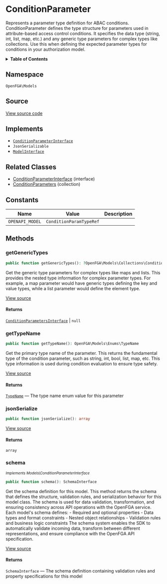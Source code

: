 # ConditionParameter

Represents a parameter type definition for ABAC conditions. ConditionParameter defines the type structure for parameters used in attribute-based access control conditions. It specifies the data type (string, int, list, map, etc.) and any generic type parameters for complex types like collections. Use this when defining the expected parameter types for conditions in your authorization model.

<details>
<summary><strong>Table of Contents</strong></summary>

- [Namespace](#namespace)
- [Source](#source)
- [Implements](#implements)
- [Related Classes](#related-classes)
- [Constants](#constants)
- [Methods](#methods)

- [`getGenericTypes()`](#getgenerictypes)
  - [`getTypeName()`](#gettypename)
  - [`jsonSerialize()`](#jsonserialize)
  - [`schema()`](#schema)

</details>

## Namespace

`OpenFGA\Models`

## Source

[View source code](https://github.com/evansims/openfga-php/blob/main/src/Models/ConditionParameter.php)

## Implements

- [`ConditionParameterInterface`](ConditionParameterInterface.md)
- `JsonSerializable`
- [`ModelInterface`](ModelInterface.md)

## Related Classes

- [ConditionParameterInterface](Models/ConditionParameterInterface.md) (interface)
- [ConditionParameters](Models/Collections/ConditionParameters.md) (collection)

## Constants

| Name            | Value                   | Description |
| --------------- | ----------------------- | ----------- |
| `OPENAPI_MODEL` | `ConditionParamTypeRef` |             |

## Methods

### getGenericTypes

```php
public function getGenericTypes(): ?OpenFGA\Models\Collections\ConditionParametersInterface

```

Get the generic type parameters for complex types like maps and lists. This provides the nested type information for complex parameter types. For example, a map parameter would have generic types defining the key and value types, while a list parameter would define the element type.

[View source](https://github.com/evansims/openfga-php/blob/main/src/Models/ConditionParameter.php#L58)

#### Returns

[`ConditionParametersInterface`](Models/Collections/ConditionParametersInterface.md) &#124; `null`

### getTypeName

```php
public function getTypeName(): OpenFGA\Models\Enums\TypeName

```

Get the primary type name of the parameter. This returns the fundamental type of the condition parameter, such as string, int, bool, list, map, etc. This type information is used during condition evaluation to ensure type safety.

[View source](https://github.com/evansims/openfga-php/blob/main/src/Models/ConditionParameter.php#L67)

#### Returns

[`TypeName`](Models/Enums/TypeName.md) — The type name enum value for this parameter

### jsonSerialize

```php
public function jsonSerialize(): array

```

[View source](https://github.com/evansims/openfga-php/blob/main/src/Models/ConditionParameter.php#L76)

#### Returns

`array`

### schema

*<small>Implements Models\ConditionParameterInterface</small>*

```php
public function schema(): SchemaInterface

```

Get the schema definition for this model. This method returns the schema that defines the structure, validation rules, and serialization behavior for this model class. The schema is used for data validation, transformation, and ensuring consistency across API operations with the OpenFGA service. Each model&#039;s schema defines: - Required and optional properties - Data types and format constraints - Nested object relationships - Validation rules and business logic constraints The schema system enables the SDK to automatically validate incoming data, transform between different representations, and ensure compliance with the OpenFGA API specification.

[View source](https://github.com/evansims/openfga-php/blob/main/src/Models/ModelInterface.php#L52)

#### Returns

`SchemaInterface` — The schema definition containing validation rules and property specifications for this model
